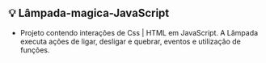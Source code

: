 ## ​:bulb: Lâmpada-magica-JavaScript
 - Projeto contendo interações de Css | HTML em JavaScript. A Lâmpada executa ações de ligar, desligar e quebrar, eventos e utilização de funções.


